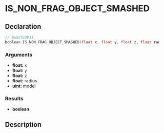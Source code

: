 # IS_NON_FRAG_OBJECT_SMASHED

## Declaration
```cpp
// 0x5C723F31
boolean IS_NON_FRAG_OBJECT_SMASHED(float x, float y, float z, float radius, uint model);
```

### Arguments
- **float:** x
- **float:** y
- **float:** z
- **float:** radius
- **uint:** model

### Results
- **boolean**

## Description
